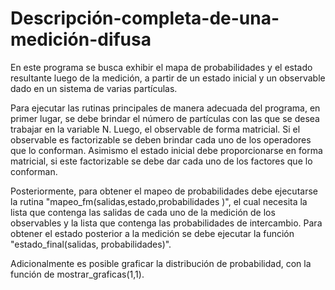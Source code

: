 # Descripción-completa-de-una-medición-difusa
En este programa se busca exhibir el mapa de probabilidades y el estado resultante luego de la medición, a partir de un estado inicial y un observable  dado en un sistema de varias partículas.

Para ejecutar las rutinas principales de manera adecuada del programa, en primer lugar, se debe brindar el número de partículas con las que se desea trabajar en la variable N. Luego, el observable de forma matricial. Si el observable es factorizable se deben brindar cada uno de los operadores que lo conforman. Asimismo el estado inicial debe  proporcionarse en forma matricial, si este factorizable se debe dar cada uno de los factores que lo conforman.

Posteriormente, para obtener el mapeo de probabilidades debe ejecutarse la rutina "mapeo_fm(salidas,estado,probabilidades )", el cual necesita la lista que contenga las salidas de cada uno de la medición de los observables y la lista que contenga las probabilidades de intercambio. Para obtener el estado posterior a la medición se debe ejecutar la función "estado_final(salidas, probabilidades)".

Adicionalmente es posible graficar la distribución de probabilidad, con la función de mostrar_graficas(1,1).
